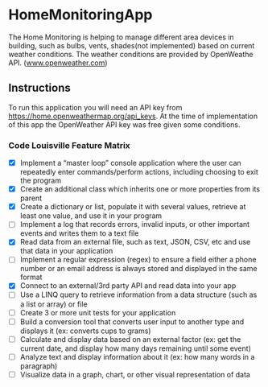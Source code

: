 # HomeMonitoringApp

The Home Monitoring is helping to manage different area devices in building,
such as bulbs, vents, shades(not implemented) based on current weather
conditions. The weather conditions are provided by OpenWeathe API.
(www.openweather.com)

## Instructions

To run this application you will need an API key from <https://home.openweathermap.org/api_keys>. At the time of implementation of this app the OpenWeather API key was free given some conditions.

### Code Louisville Feature Matrix

- [x] Implement a “master loop” console application where the user can repeatedly enter commands/perform actions, including choosing to exit the program
- [x] Create an additional class which inherits one or more properties from its parent
- [x] Create a dictionary or list, populate it with several values, retrieve at least one value, and use it in your program
- [ ] Implement a log that records errors, invalid inputs, or other important events and writes them to a text file
- [x] Read data from an external file, such as text, JSON, CSV, etc and use that data in your application
- [ ] Implement a regular expression (regex) to ensure a field either a phone number or an email address is always stored and displayed in the same format
- [x] Connect to an external/3rd party API and read data into your app
- [ ] Use a LINQ query to retrieve information from a data structure (such as a list or array) or file
- [ ] Create 3 or more unit tests for your application
- [ ] Build a conversion tool that converts user input to another type and displays it (ex: converts cups to grams)
- [ ] Calculate and display data based on an external factor (ex: get the current date, and display how many days remaining until some event)
- [ ] Analyze text and display information about it (ex: how many words in a paragraph)
- [ ] Visualize data in a graph, chart, or other visual representation of data